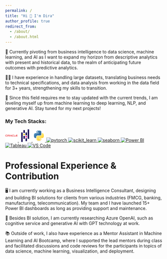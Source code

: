 ```yaml
---
permalink: /
title: "Hi 👋 I'm Dira"
author_profile: true
redirect_from: 
  - /about/
  - /about.html
---
```


🌱 Currently pivoting from business intelligence to data science, machine learning, and AI as I want to expand my horizon from descriptive analytics with present and historical data, to the realm of anticipating future outcomes with predictive analytics.

👨‍💻 I have experience in handling large datasets, translating business needs to technical specifications, and data analysis from working in the data field for 3+ years, strengthening my skills to transition.

🤖 Since this field requires me to stay updated with the current trends, I am leveling myself up from machine learning to deep learning, NLP, and generative AI. Stay tuned for my next projects!

<h3 align="left">My Tech Stacks:</h3>
<p align="left"> <a href="https://www.oracle.com/" target="_blank" rel="noreferrer"> <img src="https://raw.githubusercontent.com/devicons/devicon/master/icons/oracle/oracle-original.svg" alt="oracle" width="40" height="40"/> </a> <a href="https://pandas.pydata.org/" target="_blank" rel="noreferrer"> <img src="https://raw.githubusercontent.com/devicons/devicon/2ae2a900d2f041da66e950e4d48052658d850630/icons/pandas/pandas-original.svg" alt="pandas" width="40" height="40"/> </a> <a href="https://www.python.org" target="_blank" rel="noreferrer"> <img src="https://raw.githubusercontent.com/devicons/devicon/master/icons/python/python-original.svg" alt="python" width="40" height="40"/> </a> <a href="https://pytorch.org/" target="_blank" rel="noreferrer"> <img src="https://www.vectorlogo.zone/logos/pytorch/pytorch-icon.svg" alt="pytorch" width="40" height="40"/> </a> <a href="https://scikit-learn.org/" target="_blank" rel="noreferrer"> <img src="https://upload.wikimedia.org/wikipedia/commons/0/05/Scikit_learn_logo_small.svg" alt="scikit_learn" width="40" height="40"/> </a> <a href="https://seaborn.pydata.org/" target="_blank" rel="noreferrer"> <img src="https://seaborn.pydata.org/_images/logo-mark-lightbg.svg" alt="seaborn" width="40" height="40"/> </a> 
<a href="https://www.microsoft.com/en-us/power-platform/products/power-bi" target="_blank" rel="noreferrer"> <img src="https://logos-world.net/wp-content/uploads/2022/02/Microsoft-Power-BI-Symbol.png" alt="Power BI" width="80" height="40"/> </a>
<a href="https://www.tableau.com/" target="_blank" rel="noreferrer"> <img src="https://logos-world.net/wp-content/uploads/2021/10/Tableau-Emblem.png" alt="Tableau" width="70" height="40"/>  </a>
<a href="https://code.visualstudio.com/download" target="_blank" rel="noreferrer"> <img src="https://carleton.ca/scs/wp-content/uploads/vscode-1.png" alt="VS Code" width="40" height="40"/> </a>
</p>

<h3> </h3>

Professional Experience & Contribution
======
🖥️ I am currently working as a Business Intelligence Consultant, designing and building BI solutions for clients from various industries (FMCG, banking, manufacturing, telecommunication). My team and I have launched 15+ Power BI dashboards as long as providing support and maintenance.

🔬 Besides BI solution, I am currently researching Azure OpenAI, such as cognitive service and generative AI with GPT technology at work.

📚 Outside of work, I also have experience as a Mentor Assistant in Machine Learning and AI Bootcamp, where I supported the lead mentors during class and facilitated discussions and code reviews for the participants in topics of data science, machine learning, visualization, and deployment.
